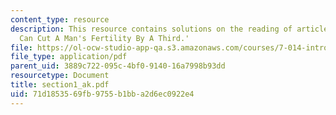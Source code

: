 ```yaml
---
content_type: resource
description: This resource contains solutions on the reading of article 'Mobile Phones
  Can Cut A Man's Fertility By A Third.'
file: https://ol-ocw-studio-app-qa.s3.amazonaws.com/courses/7-014-introductory-biology-spring-2005/71d1853569fb9755b1bba2d6ec0922e4_section1_ak.pdf
file_type: application/pdf
parent_uid: 3889c722-095c-4bf0-9140-16a7998b93dd
resourcetype: Document
title: section1_ak.pdf
uid: 71d18535-69fb-9755-b1bb-a2d6ec0922e4
---
```

